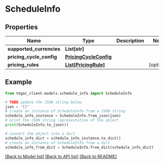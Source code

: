 # ScheduleInfo


## Properties

Name | Type | Description | Notes
------------ | ------------- | ------------- | -------------
**supported_currencies** | **List[str]** |  | 
**pricing_cycle_config** | [**PricingCycleConfig**](PricingCycleConfig.md) |  | 
**pricing_rules** | [**List[PricingRule]**](PricingRule.md) |  | [optional] 

## Example

```python
from togai_client.models.schedule_info import ScheduleInfo

# TODO update the JSON string below
json = "{}"
# create an instance of ScheduleInfo from a JSON string
schedule_info_instance = ScheduleInfo.from_json(json)
# print the JSON string representation of the object
print(ScheduleInfo.to_json())

# convert the object into a dict
schedule_info_dict = schedule_info_instance.to_dict()
# create an instance of ScheduleInfo from a dict
schedule_info_from_dict = ScheduleInfo.from_dict(schedule_info_dict)
```
[[Back to Model list]](../README.md#documentation-for-models) [[Back to API list]](../README.md#documentation-for-api-endpoints) [[Back to README]](../README.md)


